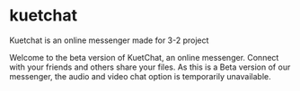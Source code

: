 # kuetchat
Kuetchat is an online messenger made for 3-2 project

Welcome to the beta version of KuetChat, an online messenger. Connect with your friends and others share your files. As this is a Beta version of our messenger, the audio and video chat option is temporarily unavailable. 
